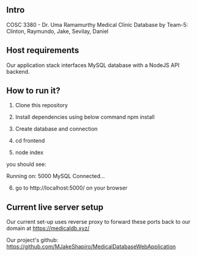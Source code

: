 ## Intro
COSC 3380 - Dr. Uma Ramamurthy
Medical Clinic Database
by Team-5: Clinton, Raymundo, Jake, Sevilay, Daniel

## Host requirements
Our application stack interfaces MySQL database with a NodeJS API backend.

## How to run it?

1) Clone this repository
2) Install dependencies using below command
    npm install
3) Create database and connection

4) cd frontend
5) node index

 you should see:

Running on: 5000
MySQL Connected...

6) go to http://localhost:5000/ on your browser

## Current live server setup
Our current set-up uses reverse proxy to forward these ports back to our domain at https://medicaldb.xyz/

Our project's github: https://github.com/MJakeShapiro/MedicalDatabaseWebApplication

